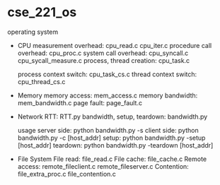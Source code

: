 # cse_221_os
operating system

- CPU
  measurement overhead:
    cpu_read.c
    cpu_iter.c
  procedure call overhead:
    cpu_proc.c
  system call overhead:
    cpu_syncall.c
    cpu_sycall_measure.c
  process, thread creation:
    cpu_task.c
  
  process context switch:
    cpu_task_cs.c
  thread context switch:
    cpu_thread_cs.c
    
- Memory 
  memory access:
    mem_access.c
  memory bandwidth:
    mem_bandwidth.c
  page fault:
    page_fault.c

- Network
  RTT:
    RTT.py
  bandwidth, setup, teardown:
    bandwidth.py
    
    usage
      server side: python bandwidth.py -s 
      client side: python bandwidth.py -c [host_addr]
      setup: python bandwidth.py -setup [host_addr]
      teardown: python bandwidth.py -teardown [host_addr]
      
- File System
  File read:
    file_read.c
  File cache:
    file_cache.c
  Remote access:
    remote_fileclient.c
    remote_fileserver.c
  Contention:
    file_extra_proc.c
    file_contention.c
    
